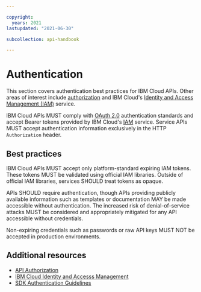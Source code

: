 ```yaml
---

copyright:
  years: 2021
lastupdated: "2021-06-30"

subcollection: api-handbook

---
```


# Authentication

This section covers authentication best practices for IBM Cloud APIs.  Other areas of interest include [authorization](/docs/api-handbook?topic=api-handbook-authorization) and IBM Cloud's [Identity and Access Management (IAM)](/docs/account?topic=account-iamoverview) service.  

IBM Cloud APIs MUST comply with [OAuth 2.0](https://oauth.net/2/) authentication standards and accept Bearer tokens provided by IBM Cloud's [IAM](https://cloud.ibm.com/iam/overview) service. Service APIs MUST accept authentication information exclusively in the HTTP `Authorization` header.

## Best practices
IBM Cloud APIs MUST accept only platform-standard expiring IAM tokens.  These tokens MUST be validated using official IAM libraries. Outside of official IAM libraries, services SHOULD treat tokens as opaque.

APIs SHOULD require authentication, though APIs providing publicly available information such as templates or documentation MAY be made accessible without authentication.  The increased risk of denial-of-service attacks MUST be considered and appropriately mitigated for any API accessible without credentials.

Non-expiring credentials such as passwords or raw API keys MUST NOT be accepted in production environments.


## Additional resources

* [API Authorization](/docs/api-handbook?topic=api-handbook-authorization)
* [IBM Cloud Identity and Accesss Management](/docs/account?topic=account-iamoverview)
* [SDK Authentication Guidelines](https://github.com/IBM/ibm-cloud-sdk-common#authentication)
